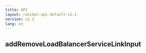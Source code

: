 ```yaml
---
title: API
layout: rancher-api-default-v1.2
version: v1.2
lang: en
---
```


## addRemoveLoadBalancerServiceLinkInput





